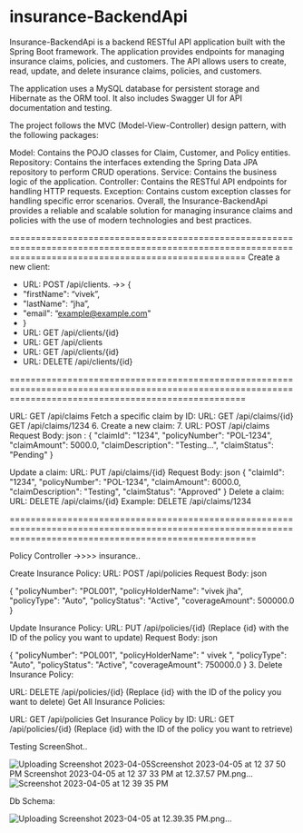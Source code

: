 # insurance-BackendApi
Insurance-BackendApi is a backend RESTful API application built with the Spring Boot framework. The application provides endpoints for managing insurance claims, policies, and customers. The API allows users to create, read, update, and delete insurance claims, policies, and customers.

The application uses a MySQL database for persistent storage and Hibernate as the ORM tool. It also includes Swagger UI for API documentation and testing.

The project follows the MVC (Model-View-Controller) design pattern, with the following packages:

Model: Contains the POJO classes for Claim, Customer, and Policy entities.
Repository: Contains the interfaces extending the Spring Data JPA repository to perform CRUD operations.
Service: Contains the business logic of the application.
Controller: Contains the RESTful API endpoints for handling HTTP requests.
Exception: Contains custom exception classes for handling specific error scenarios.
Overall, the Insurance-BackendApi provides a reliable and scalable solution for managing insurance claims and policies with the use of modern technologies and best practices.

=========================================================================================================================================================
Create a new client:
* URL: POST /api/clients. ->> {
*   "firstName": “vivek”,
*   "lastName": “jha”,
*   "email": “example@example.com"
* }
* URL: GET /api/clients/{id}
* URL: GET /api/clients
* URL: GET /api/clients/{id}
* URL: DELETE /api/clients/{id}

=========================================================================================================================================================



 URL: GET /api/claims
 Fetch a specific claim by ID:
 URL: GET /api/claims/{id}
 GET /api/claims/1234
6. Create a new claim:
7. URL: POST /api/claims
 Request Body:
 json : { "claimId": "1234", "policyNumber": "POL-1234", "claimAmount": 5000.0, "claimDescription": "Testing...", "claimStatus": "Pending" }

Update a claim:
 URL: PUT /api/claims/{id}
 Request Body:
json
{ "claimId": "1234", "policyNumber": "POL-1234", "claimAmount": 6000.0, "claimDescription": "Testing", "claimStatus": "Approved" }
 Delete a claim:
 URL: DELETE /api/claims/{id}
 Example: DELETE /api/claims/1234
 
 ===========================================================================================================================================================
 
 Policy Controller ->>>> insurance..



 Create Insurance Policy:
URL: POST /api/policies
Request Body:
json

{ "policyNumber": "POL001", "policyHolderName": "vivek jha", "policyType": "Auto", "policyStatus": "Active", "coverageAmount": 500000.0 }

Update Insurance Policy:
URL: PUT /api/policies/{id} (Replace {id} with the ID of the policy you want to update)
 Request Body:
json

{ "policyNumber": "POL001", "policyHolderName": " vivek ", "policyType": "Auto", "policyStatus": "Active", "coverageAmount": 750000.0 }
3. Delete Insurance Policy:

URL: DELETE /api/policies/{id} (Replace {id} with the ID of the policy you want to delete)
 Get All Insurance Policies:

 URL: GET /api/policies
 Get Insurance Policy by ID:
 URL: GET /api/policies/{id} (Replace {id} with the ID of the policy you want to retrieve)


 
 Testing ScreenShot..
 
 
 


![Uploading Screenshot 2023-04-05![Screenshot 2023-04-05 at 12 37 50 PM](https://user-images.githubusercontent.com/67068290/230007021-0400f39a-c5a9-4c6a-ad2a-525ce675ec5f.png)
![Screenshot 2023-04-05 at 12 37 33 PM](https://user-images.githubusercontent.com/67068290/230007029-f9402db7-1777-4595-bb3c-e969ba761011.png)
 at 12.37.57 PM.png…]()
![Screenshot 2023-04-05 at 12 39 35 PM](https://user-images.githubusercontent.com/67068290/230007073-8c11980c-76e7-4f4b-91c0-60e3e6095a7f.png)

Db Schema: 
 
 ![Uploading Screenshot 2023-04-05 at 12.39.35 PM.png…]()

 
 

